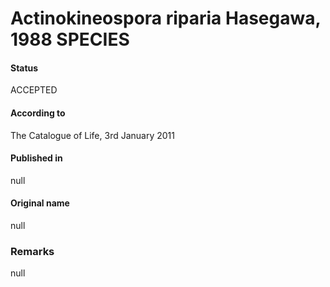 # Actinokineospora riparia Hasegawa, 1988 SPECIES

#### Status
ACCEPTED

#### According to
The Catalogue of Life, 3rd January 2011

#### Published in
null

#### Original name
null

### Remarks
null